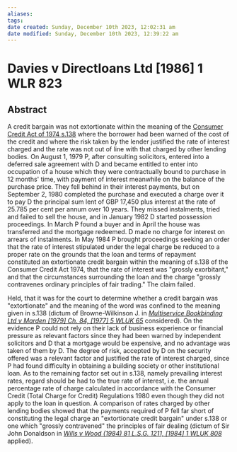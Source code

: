 ```yaml
---
aliases: 
tags: 
date created: Sunday, December 10th 2023, 12:02:31 am
date modified: Sunday, December 10th 2023, 12:39:22 am
---
```


# Davies v Directloans Ltd [1986] 1 WLR 823

## Abstract

A credit bargain was not extortionate within the meaning of the [Consumer Credit Act of 1974 s.138](https://uk.westlaw.com/Document/I49841771E44911DA8D70A0E70A78ED65/View/FullText.html?originationContext=document&transitionType=DocumentItem&ppcid=75642d34252845e38dcd7c0076443622&contextData=(sc.Default)) where the borrower had been warned of the cost of the credit and where the risk taken by the lender justified the rate of interest charged and the rate was not out of line with that charged by other lending bodies. On August 1, 1979 P, after consulting solicitors, entered into a deferred sale agreement with D and became entitled to enter into occupation of a house which they were contractually bound to purchase in 12 months' time, with payment of interest meanwhile on the balance of the purchase price. They fell behind in their interest payments, but on September 2, 1980 completed the purchase and executed a charge over it to pay D the principal sum lent of GBP 17,450 plus interest at the rate of 25.785 per cent per annum over 10 years. They missed instalments, tried and failed to sell the house, and in January 1982 D started possession proceedings. In March P found a buyer and in April the house was transferred and the mortgage redeemed. D made no charge for interest on arrears of instalments. In May 1984 P brought proceedings seeking an order that the rate of interest stipulated under the legal charge be reduced to a proper rate on the grounds that the loan and terms of repayment constituted an extortionate credit bargain within the meaning of s.138 of the Consumer Credit Act 1974, that the rate of interest was "grossly exorbitant," and that the circumstances surrounding the loan and the charge "grossly contravenes ordinary principles of fair trading." The claim failed.

Held, that it was for the court to determine whether a credit bargain was "extortionate" and the meaning of the word was confined to the meaning given in s.138 (dictum of Browne-Wilkinson J. in _[Multiservice Bookbinding Ltd v Marden [1979] Ch. 84, [1977] 5 WLUK 65](https://uk.westlaw.com/Document/I0940AFF0E42811DA8FC2A0F0355337E9/View/FullText.html?originationContext=document&transitionType=DocumentItem&ppcid=75642d34252845e38dcd7c0076443622&contextData=(sc.Default))_ considered). On the evidence P could not rely on their lack of business experience or financial pressure as relevant factors since they had been warned by independent solicitors and D that a mortgage would be expensive, and no advantage was taken of them by D. The degree of risk, accepted by D on the security offered was a relevant factor and justified the rate of interest charged, since P had found difficulty in obtaining a building society or other institutional loan. As to the remaining factor set out in s.138, namely prevailing interest rates, regard should be had to the true rate of interest, i.e. the annual percentage rate of charge calculated in accordance with the Consumer Credit (Total Charge for Credit) Regulations 1980 even though they did not apply to the loan in question. A comparison of rates charged by other lending bodies showed that the payments required of P fell far short of constituting the legal charge an "extortionate credit bargain" under s.138 or one which "grossly contravened" the principles of fair dealing (dictum of Sir John Donaldson in _[Wills v Wood (1984) 81 L.S.G. 1211, [1984] 1 WLUK 808](https://uk.westlaw.com/Document/IAA402B70E43611DA8FC2A0F0355337E9/View/FullText.html?originationContext=document&transitionType=DocumentItem&ppcid=75642d34252845e38dcd7c0076443622&contextData=(sc.Default))_ applied).
